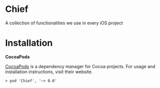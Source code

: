 # Chief

A collection of functionalities we use in every iOS project

# Installation

**CocoaPods**

[CocoaPods](https://www.cocoapods.org) is a dependency manager for Cocoa projects. For usage and installation instructions, visit their website.
```
> pod 'Chief', '~> 0.0'

